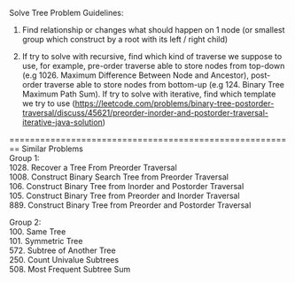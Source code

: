 Solve Tree Problem Guidelines:
1. Find relationship or changes what should happen on 1 node (or smallest group which construct by a root with its left / right child)

2. If try to solve with recursive, find which kind of traverse we suppose to use, for example, pre-order traverse able to store nodes from top-down (e.g 1026. Maximum Difference Between Node and Ancestor), post-order traverse able to store nodes from bottom-up (e.g 124. Binary Tree Maximum Path Sum). If try to solve with iterative, find which template we try to use (https://leetcode.com/problems/binary-tree-postorder-traversal/discuss/45621/preorder-inorder-and-postorder-traversal-iterative-java-solution)



========================================================
Similar Problems  
Group 1:  
1028. Recover a Tree From Preorder Traversal  
1008. Construct Binary Search Tree from Preorder Traversal  
106. Construct Binary Tree from Inorder and Postorder Traversal  
105. Construct Binary Tree from Preorder and Inorder Traversal  
889. Construct Binary Tree from Preorder and Postorder Traversal  

Group 2:  
100. Same Tree  
101. Symmetric Tree  
572. Subtree of Another Tree  
250. Count Univalue Subtrees  
508. Most Frequent Subtree Sum  

